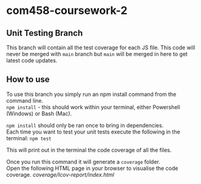 # com458-coursework-2

## Unit Testing Branch

This branch will contain all the test coverage for each JS file.
This code will never be merged with `main` branch but `main` will be merged in here to get latest code updates.

## How to use

To use this branch you simply run an npm install command from the command line.\
`npm install` - this should work within your terminal, either Powershell (Windows) or Bash (Mac).

`npm install` should only be ran once to bring in dependencies.\
Each time you want to test your unit tests execute the following in the terminal:
`npm test`

This will print out in the terminal the code coverage of all the files.

Once you run this command it will generate a `coverage` folder.\
Open the following HTML page in your browser to visualise the code coverage.
_coverage/Icov-report/index.html_
